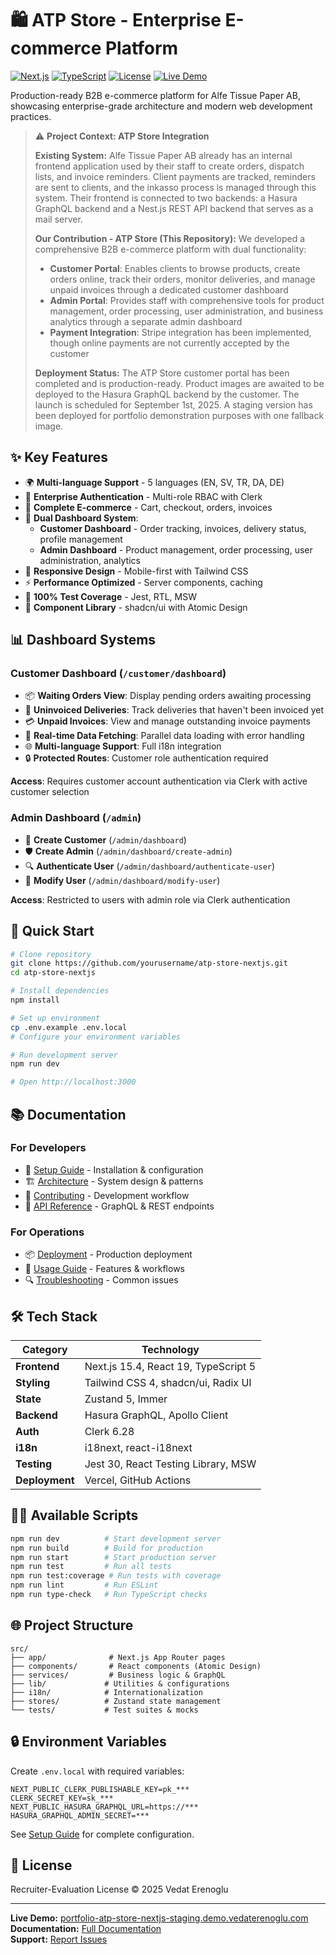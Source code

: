 # 🛍️ ATP Store - Enterprise E-commerce Platform

[![Next.js](https://img.shields.io/badge/Next.js-15.4-black)](https://nextjs.org/)
[![TypeScript](https://img.shields.io/badge/TypeScript-5.0-blue)](https://www.typescriptlang.org/)
[![License](https://img.shields.io/badge/License-MIT-green.svg)](LICENSE)
[![Live Demo](https://img.shields.io/badge/Demo-Live-success)](https://portfolio-atp-store-nextjs-staging.demo.vedaterenoglu.com)

Production-ready B2B e-commerce platform for Alfe Tissue Paper AB, showcasing enterprise-grade architecture and modern web development practices.

> ⚠️ **Project Context: ATP Store Integration**
>
> **Existing System:** Alfe Tissue Paper AB already has an internal frontend application used by their staff to create orders, dispatch lists, and invoice reminders. Client payments are tracked, reminders are sent to clients, and the inkasso process is managed through this system. Their frontend is connected to two backends: a Hasura GraphQL backend and a Nest.js REST API backend that serves as a mail server.
>
> **Our Contribution - ATP Store (This Repository):** We developed a comprehensive B2B e-commerce platform with dual functionality:
> - **Customer Portal**: Enables clients to browse products, create orders online, track their orders, monitor deliveries, and manage unpaid invoices through a dedicated customer dashboard
> - **Admin Portal**: Provides staff with comprehensive tools for product management, order processing, user administration, and business analytics through a separate admin dashboard
> - **Payment Integration**: Stripe integration has been implemented, though online payments are not currently accepted by the customer
>
> **Deployment Status:** The ATP Store customer portal has been completed and is production-ready. Product images are awaited to be deployed to the Hasura GraphQL backend by the customer. The launch is scheduled for September 1st, 2025. A staging version has been deployed for portfolio demonstration purposes with one fallback image.

## ✨ Key Features

- 🌍 **Multi-language Support** - 5 languages (EN, SV, TR, DA, DE)
- 🔐 **Enterprise Authentication** - Multi-role RBAC with Clerk
- 🛒 **Complete E-commerce** - Cart, checkout, orders, invoices
- 👥 **Dual Dashboard System**:
  - **Customer Dashboard** - Order tracking, invoices, delivery status, profile management
  - **Admin Dashboard** - Product management, order processing, user administration, analytics
- 📱 **Responsive Design** - Mobile-first with Tailwind CSS
- ⚡ **Performance Optimized** - Server components, caching
- 🧪 **100% Test Coverage** - Jest, RTL, MSW
- 🎨 **Component Library** - shadcn/ui with Atomic Design

## 📊 Dashboard Systems

### Customer Dashboard (`/customer/dashboard`)

- 📦 **Waiting Orders View**: Display pending orders awaiting processing
- 🚚 **Uninvoiced Deliveries**: Track deliveries that haven't been invoiced yet
- 💳 **Unpaid Invoices**: View and manage outstanding invoice payments
- 🔄 **Real-time Data Fetching**: Parallel data loading with error handling
- 🌐 **Multi-language Support**: Full i18n integration
- 🔒 **Protected Routes**: Customer role authentication required

**Access**: Requires customer account authentication via Clerk with active customer selection

### Admin Dashboard (`/admin`)

- 👥 **Create Customer** (`/admin/dashboard`)
- 🛡️ **Create Admin** (`/admin/dashboard/create-admin`)
- 🔍 **Authenticate User** (`/admin/dashboard/authenticate-user`)
- 🔧 **Modify User** (`/admin/dashboard/modify-user`)

**Access**: Restricted to users with admin role via Clerk authentication

## 🚀 Quick Start

```bash
# Clone repository
git clone https://github.com/yourusername/atp-store-nextjs.git
cd atp-store-nextjs

# Install dependencies
npm install

# Set up environment
cp .env.example .env.local
# Configure your environment variables

# Run development server
npm run dev

# Open http://localhost:3000
```

## 📚 Documentation

### For Developers

- 🔧 [Setup Guide](src/documents/readme/SETUP.md) - Installation & configuration
- 🏗️ [Architecture](src/documents/readme/ARCHITECTURE.md) - System design & patterns
- 🤝 [Contributing](src/documents/readme/CONTRIBUTING.md) - Development workflow
- 📡 [API Reference](src/documents/readme/API.md) - GraphQL & REST endpoints

### For Operations

- 📦 [Deployment](src/documents/readme/DEPLOYMENT.md) - Production deployment
- 🎯 [Usage Guide](src/documents/readme/USAGE.md) - Features & workflows
- 🔍 [Troubleshooting](src/documents/readme/TROUBLESHOOTING.md) - Common issues

## 🛠️ Tech Stack

| Category       | Technology                           |
| -------------- | ------------------------------------ |
| **Frontend**   | Next.js 15.4, React 19, TypeScript 5 |
| **Styling**    | Tailwind CSS 4, shadcn/ui, Radix UI  |
| **State**      | Zustand 5, Immer                     |
| **Backend**    | Hasura GraphQL, Apollo Client        |
| **Auth**       | Clerk 6.28                           |
| **i18n**       | i18next, react-i18next               |
| **Testing**    | Jest 30, React Testing Library, MSW  |
| **Deployment** | Vercel, GitHub Actions               |

## 🏃‍♂️ Available Scripts

```bash
npm run dev          # Start development server
npm run build        # Build for production
npm run start        # Start production server
npm run test         # Run all tests
npm run test:coverage # Run tests with coverage
npm run lint         # Run ESLint
npm run type-check   # Run TypeScript checks
```

## 🌐 Project Structure

```
src/
├── app/              # Next.js App Router pages
├── components/       # React components (Atomic Design)
├── services/         # Business logic & GraphQL
├── lib/             # Utilities & configurations
├── i18n/            # Internationalization
├── stores/          # Zustand state management
└── tests/           # Test suites & mocks
```

## 🔒 Environment Variables

Create `.env.local` with required variables:

```env
NEXT_PUBLIC_CLERK_PUBLISHABLE_KEY=pk_***
CLERK_SECRET_KEY=sk_***
NEXT_PUBLIC_HASURA_GRAPHQL_URL=https://***
HASURA_GRAPHQL_ADMIN_SECRET=***
```

See [Setup Guide](src/documents/readme/SETUP.md) for complete configuration.

## 📄 License

Recruiter-Evaluation License © 2025 Vedat Erenoglu

---

**Live Demo:** [portfolio-atp-store-nextjs-staging.demo.vedaterenoglu.com](https://portfolio-atp-store-nextjs-staging.demo.vedaterenoglu.com)  
**Documentation:** [Full Documentation](src/documents/readme/)  
**Support:** [Report Issues](https://github.com/yourusername/atp-store-nextjs/issues)
